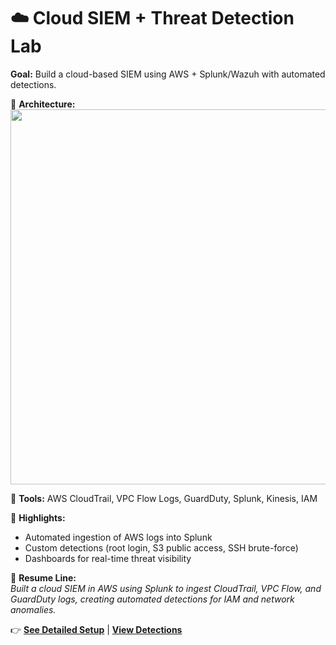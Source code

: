 # ☁️ Cloud SIEM + Threat Detection Lab

**Goal:** Build a cloud-based SIEM using AWS + Splunk/Wazuh with automated detections.

🔹 **Architecture:**  
<img src="architecture/cloud-siem-diagram.png" width="600"/>

🔹 **Tools:** AWS CloudTrail, VPC Flow Logs, GuardDuty, Splunk, Kinesis, IAM

🔹 **Highlights:**  
- Automated ingestion of AWS logs into Splunk  
- Custom detections (root login, S3 public access, SSH brute-force)  
- Dashboards for real-time threat visibility  

🔹 **Resume Line:**  
*Built a cloud SIEM in AWS using Splunk to ingest CloudTrail, VPC Flow, and GuardDuty logs, creating automated detections for IAM and network anomalies.*

👉 **[See Detailed Setup](setup/aws-setup.md)** | **[View Detections](detections/)**
